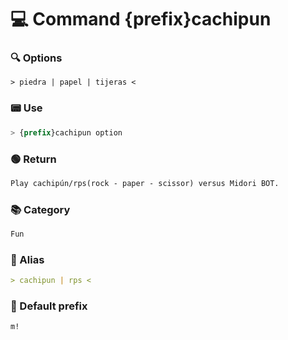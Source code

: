 # 💻 Command {prefix}cachipun

### 🔍 Options
```
> piedra | papel | tijeras <
```

### 📟 Use
```css
> {prefix}cachipun option
```

### 🟢 Return
```md
Play cachipún/rps(rock - paper - scissor) versus Midori BOT.
```

### 📚 Category
```md
Fun
```

### 📜 Alias
```md
> cachipun | rps <
```

### 🤖 Default prefix
```css
m!
```
